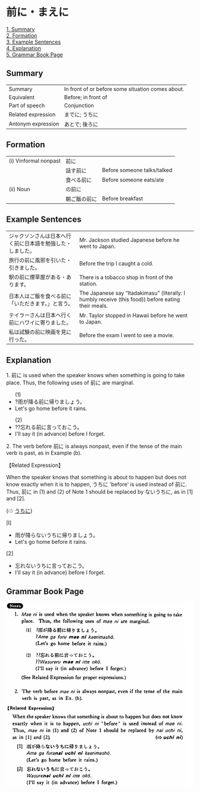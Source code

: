 # 前に・まえに

[1. Summary](#summary)<br>
[2. Formation](#formation)<br>
[3. Example Sentences](#example-sentences)<br>
[4. Explanation](#explanation)<br>
[5. Grammar Book Page](#grammar-book-page)<br>


## Summary

<table><tr>   <td>Summary</td>   <td>In front of or before some situation comes about.</td></tr><tr>   <td>Equivalent</td>   <td>Before; in front of</td></tr><tr>   <td>Part of speech</td>   <td>Conjunction</td></tr><tr>   <td>Related expression</td>   <td>までに; うちに</td></tr><tr>   <td>Antonym expression</td>   <td>あとで; 後ろに</td></tr></table>

## Formation

<table class="table"> <tbody><tr class="tr head"> <td class="td"><span class="numbers">(i)</span> <span> <span class="bold">Vinformal nonpast</span></span></td> <td class="td"><span class="concept">前に</span> </td> <td class="td"><span>&nbsp;</span></td> </tr> <tr class="tr"> <td class="td"><span>&nbsp;</span></td> <td class="td"><span>話す<span class="concept">前に</span></span> </td> <td class="td"><span>Before    someone talks/talked</span></td> </tr> <tr class="tr"> <td class="td"><span>&nbsp;</span></td> <td class="td"><span>食べる<span class="concept">前に</span></span> </td> <td class="td"><span>Before    someone eats/ate</span></td> </tr> <tr class="tr head"> <td class="td"><span class="numbers">(ii)</span> <span> <span class="bold">Noun</span></span></td> <td class="td"><span class="concept">の前に</span> </td> <td class="td"><span>&nbsp;</span></td> </tr> <tr class="tr"> <td class="td"><span>&nbsp;</span></td> <td class="td"><span>朝ご飯<span class="concept">の前に</span></span> </td> <td class="td"><span>Before    breakfast</span></td> </tr></tbody></table>

## Example Sentences

<table><tr>   <td>ジャクソンさんは日本へ行く前に日本語を勉強した・しました。</td>   <td>Mr. Jackson studied Japanese before he went to Japan.</td></tr><tr>   <td>旅行の前に風邪を引いた・引きました。</td>   <td>Before the trip I caught a cold.</td></tr><tr>   <td>駅の前に煙草屋がある・あります。</td>   <td>There is a tobacco shop in front of the station.</td></tr><tr>   <td>日本人はご飯を食べる前に「いただきます。」と言う。</td>   <td>The Japanese say “Itadakimasu” (literally: I humbly receive (this food)) before eating their meals.</td></tr><tr>   <td>テイラーさんは日本へ行く前にハワイに寄りました。</td>   <td>Mr. Taylor stopped in Hawaii before he went to Japan.</td></tr><tr>   <td>私は試験の前に映画を見に行った。</td>   <td>Before the exam I went to see a movie.</td></tr></table>

## Explanation

<p>1. <span class="cloze">前に</span> is used when the speaker knows when something is going to take place. Thus, the following uses of <span class="cloze">前に</span> are marginal.</p>  <ul>(1) <li>?雨が降る<span class="cloze">前に</span>帰りましょう。</li> <li>Let's go home before it rains.</li> </ul>  <ul>(2) <li>??忘れる<span class="cloze">前に</span>言っておこう。</li> <li>I'll say it (in advance) before I forget.</li> </ul>  <p>2. The verb before <span class="cloze">前に</span> is always nonpast, even if the tense of the main verb is past, as in Example (b).</p>  <p>【Related Expression】</p>  <p>When the speaker knows that something is about to happen but does not know exactly when it is to happen, うちに 'before' is used instead of <span class="cloze">前に</span>. Thus, <span class="cloze">前に</span> in (1) and (2) of Note 1 should be replaced by ないうちに, as in [1] and [2].</p>  <p>(⇨ <a href="#㊦ うちに">うちに</a>)</p>  <p>[I]</p>  <ul> <li>雨が降らないうちに帰りましょう。</li> <li>Let's go home before it rains.</li> </ul>  <p>[2]</p>  <ul> <li>忘れないうちに言っておこう。</li> <li>I'll say it (in advance) before I forget.</li> </ul>

## Grammar Book Page

![](../img/Basic前に.png)

